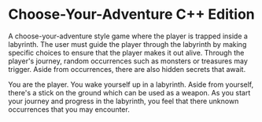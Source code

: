 # Choose-Your-Adventure C++ Edition

A choose-your-adventure style game where the player is trapped inside a labyrinth. The user must guide the player through the labyrinth by making specific choices to ensure that the player makes it out alive. Through the player's journey, random occurrences such as monsters or treasures may trigger. Aside from occurrences, there are also hidden secrets that await.

You are the player. You wake yourself up in a labyrinth. Aside from yourself, there's a stick on the ground which can be used as a weapon. As you start your journey and progress in the labyrinth, you feel that there unknown occurrences that you may encounter.
